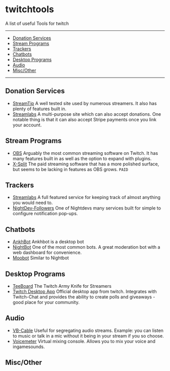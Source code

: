 # twitchtools
A list of useful Tools for twitch

--------------------

- [Donation Services](#donation-services)
- [Stream Programs](#stream-programs)
- [Trackers](#trackers)
- [Chatbots](#chatbots)
- [Desktop Programs](#desktop-programs)
- [Audio](#audio)
- [Misc/Other](#miscother)

--------------------
<!-- Begin of List -->
## Donation Services

* [StreamTip](https://streamtip.com/) A well tested site used by numerous streamers. It also has plenty of features built in.
* [Streamlabs](https://streamlabs.com/) A multi-purpose site which can also accept donations. One notable thing is that it can also accept Stripe payments once you link your account.

## Stream Programs

* [OBS](https://obsproject.com/) Arguably the most common streaming software on Twitch. It has many features built in as well as the option to expand with plugins.
* [X-Split](https://www.xsplit.com/) The paid streaming software that has a more polished surface, but seems to be lacking in features as OBS grows. `PAID`

## Trackers

* [Streamlabs](https://streamlabs.com/) A full featured service for keeping track of almost anything you would need to.
* [NightDev-Followers](https://nightdev.com/followalert/) One of Nightdevs many services built for simple to configure notification pop-ups.

## Chatbots

* [AnkhBot](https://www.ankhbot.com/) Ankhbot is a desktop bot
* [NightBot](https://beta.nightbot.tv/) One of the most common bots. A great moderation bot with a web dashboard for convenience. 
* [Moobot](http://twitch.moobot.tv/) Similar to Nightbot

## Desktop Programs

* [TeeBoard](https://obsproject.com/forum/resources/teeboard.45/) The Twitch Army Knife for Streamers
* [Twitch Desktop App](https://app.twitch.tv/) Official desktop app from twitch. Integrates with Twitch-Chat and provides the ability to create polls and giveaways - good place for your community.

## Audio

* [VB-Cable](http://www.vb-audio.com/Cable/index.htm) Useful for segregating audio streams. Example: you can listen to music or talk in a mic without it being in your stream if you so choose.
* [Voicemeter](http://www.vb-audio.com/Voicemeeter/index.htm) Virtual mixing console. Allows you to mix your voice and ingamesounds.

## Misc/Other
